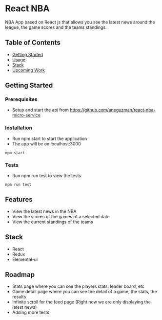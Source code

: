# React NBA

NBA App based on React js that allows you see the latest news around the league, the game scores and the teams standings.

## Table of Contents

- [Getting Started](#Getting_Started)
- [Usage](#Usage)
- [Stack](#Stack)
- [Upcoming Work](#Upcoming_Work)

## Getting Started

### Prerequisites

- Setup and start the api from https://github.com/aneguzman/react-nba-micro-service

### Installation

- Run npm start to start the application
- The app will be on localhost:3000
```
npm start
```


### Tests

- Run npm run test to view the tests
```
npm run test
```
    
## Features

- View the latest news in the NBA
- View the scores of the games of a selected date
- View the current standings of the teams

## Stack

- React
- Redux
- Elemental-ui

## Roadmap

- Stats page where you can see the players stats, leader board, etc
- Game detail page where you can see the detail of a game, the stats, the results
- Infinite scroll for the feed page (Right now we are only displaying the latest news)
- Adding more tests
